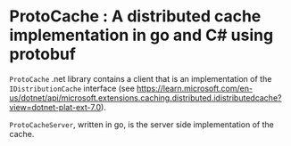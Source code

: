# ProtoCache : A distributed cache implementation in go and C# using protobuf

`ProtoCache` .net library contains a client that is an implementation of the `IDistributionCache` interface (see https://learn.microsoft.com/en-us/dotnet/api/microsoft.extensions.caching.distributed.idistributedcache?view=dotnet-plat-ext-7.0).

`ProtoCacheServer`, written in go, is the server side implementation of the cache.

